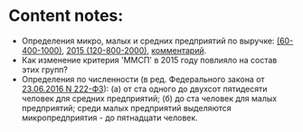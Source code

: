 Content notes:
==============
- Определения микро, малых и средних предприятий по выручке: [(60-400-1000)](https://rg.ru/2015/07/17/vyruchka-site-dok.html), 
[2015 (120-800-2000)](https://rg.ru/2013/02/15/tovar-dok.html), [комментарий](http://glavkniga.ru/situations/k500967).
- Как изменение критерия 'ММСП' в 2015 году повлияло на состав этих групп?
- Определения по численности (в ред. Федерального закона от [23.06.2016 N 222-ФЗ](http://www.consultant.ru/document/cons_doc_LAW_52144/)): (а) от ста одного до двухсот пятидесяти человек для средних предприятий; (б) до ста человек для малых предприятий; среди малых предприятий выделяются микропредприятия - до пятнадцати человек.
